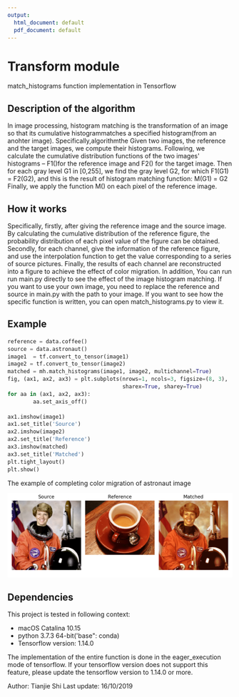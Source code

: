 ```yaml
---
output:
  html_document: default
  pdf_document: default
---
```

# Transform module 

match_histograms function implementation in Tensorflow


## Description of the algorithm
In image processing, histogram matching is the transformation of an image so that its  cumulative histogrammatches a specified histogram(from an anohter image). Specifically,algorithmthe Given two images, the reference and the target images, we compute their histograms. Following, we calculate the cumulative distribution functions of the two images' histograms – F1()for the reference image and F2() for the target image. Then for each gray level G1 in [0,255], we find the gray level G2, for which F1(G1) = F2(G2), and this is the result of histogram matching function: M(G1) = G2 Finally, we apply the function M() on each pixel of the reference image.

## How it works
Specifically, firstly, after giving the reference image and the source image. By calculating the cumulative distribution of the reference figure, the probability distribution of each pixel value of the figure can be obtained. Secondly, for each channel, give the information of the reference figure, and use the interpolation function to get the value corresponding to a series of source pictures. Finally, the results of each channel are reconstructed into a figure to achieve the effect of color migration. In addition, You can run run main.py directly to see the effect of the image histogram matching. If you want to use your own image, you need to replace the reference and source in main.py with the path to your image. If you want to see how the specific function is written, you can open match_histograms.py to view it.

## Example 
```python
reference = data.coffee()
source = data.astronaut()
image1  = tf.convert_to_tensor(image1)
image2 = tf.convert_to_tensor(image2)
matched = mh.match_histograms(image1, image2, multichannel=True)
fig, (ax1, ax2, ax3) = plt.subplots(nrows=1, ncols=3, figsize=(8, 3),
                                    sharex=True, sharey=True)
for aa in (ax1, ax2, ax3):
        aa.set_axis_off()

ax1.imshow(image1)
ax1.set_title('Source')
ax2.imshow(image2)
ax2.set_title('Reference')
ax3.imshow(matched)
ax3.set_title('Matched')
plt.tight_layout()
plt.show()
```

The example of completing color migration of astronaut image


![example](./img-storage/Example.png)

## Dependencies

This project is tested in following context:

- macOS Catalina 10.15
- python 3.7.3 64-bit('base": conda)
- Tensorflow version: 1.14.0

The implementation of the entire function is done in the eager_execution mode of tensorflow. If your tensorflow version does not support this feature, please update the tensorflow version to 1.14.0 or more.


Author: Tianjie Shi
Last update: 16/10/2019
